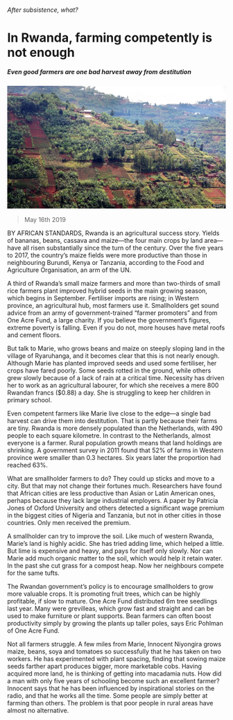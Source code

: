 ###### After subsistence, what?

# In Rwanda, farming competently is not enough 

##### Even good farmers are one bad harvest away from destitution 

![image](images/20190518_map502.jpg) 

> May 16th 2019 

BY AFRICAN STANDARDS, Rwanda is an agricultural success story. Yields of bananas, beans, cassava and maize—the four main crops by land area—have all risen substantially since the turn of the century. Over the five years to 2017, the country’s maize fields were more productive than those in neighbouring Burundi, Kenya or Tanzania, according to the Food and Agriculture Organisation, an arm of the UN. 

A third of Rwanda’s small maize farmers and more than two-thirds of small rice farmers plant improved hybrid seeds in the main growing season, which begins in September. Fertiliser imports are rising; in Western province, an agricultural hub, most farmers use it. Smallholders get sound advice from an army of government-trained “farmer promoters” and from One Acre Fund, a large charity. If you believe the government’s figures, extreme poverty is falling. Even if you do not, more houses have metal roofs and cement floors. 

But talk to Marie, who grows beans and maize on steeply sloping land in the village of Ryaruhanga, and it becomes clear that this is not nearly enough. Although Marie has planted improved seeds and used some fertiliser, her crops have fared poorly. Some seeds rotted in the ground, while others grew slowly because of a lack of rain at a critical time. Necessity has driven her to work as an agricultural labourer, for which she receives a mere 800 Rwandan francs ($0.88) a day. She is struggling to keep her children in primary school. 

Even competent farmers like Marie live close to the edge—a single bad harvest can drive them into destitution. That is partly because their farms are tiny. Rwanda is more densely populated than the Netherlands, with 490 people to each square kilometre. In contrast to the Netherlands, almost everyone is a farmer. Rural population growth means that land holdings are shrinking. A government survey in 2011 found that 52% of farms in Western province were smaller than 0.3 hectares. Six years later the proportion had reached 63%. 

What are smallholder farmers to do? They could up sticks and move to a city. But that may not change their fortunes much. Researchers have found that African cities are less productive than Asian or Latin American ones, perhaps because they lack large industrial employers. A paper by Patricia Jones of Oxford University and others detected a significant wage premium in the biggest cities of Nigeria and Tanzania, but not in other cities in those countries. Only men received the premium. 

A smallholder can try to improve the soil. Like much of western Rwanda, Marie’s land is highly acidic. She has tried adding lime, which helped a little. But lime is expensive and heavy, and pays for itself only slowly. Nor can Marie add much organic matter to the soil, which would help it retain water. In the past she cut grass for a compost heap. Now her neighbours compete for the same tufts. 

The Rwandan government’s policy is to encourage smallholders to grow more valuable crops. It is promoting fruit trees, which can be highly profitable, if slow to mature. One Acre Fund distributed 6m tree seedlings last year. Many were grevilleas, which grow fast and straight and can be used to make furniture or plant supports. Bean farmers can often boost productivity simply by growing the plants up taller poles, says Eric Pohlman of One Acre Fund. 

Not all farmers struggle. A few miles from Marie, Innocent Niyongira grows maize, beans, soya and tomatoes so successfully that he has taken on two workers. He has experimented with plant spacing, finding that sowing maize seeds farther apart produces bigger, more marketable cobs. Having acquired more land, he is thinking of getting into macadamia nuts. How did a man with only five years of schooling become such an excellent farmer? Innocent says that he has been influenced by inspirational stories on the radio, and that he works all the time. Some people are simply better at farming than others. The problem is that poor people in rural areas have almost no alternative. 


